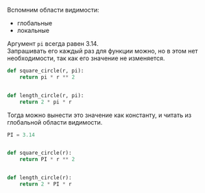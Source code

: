Вспомним области видимости:
- глобальные 
- локальные

Аргумент `pi` всегда равен 3.14.  
Запрашивать его каждый раз для функции можно, но в этом нет необходимости, так как его значение не изменяется.
```python
def square_circle(r, pi):
    return pi * r ** 2


def length_circle(r, pi):
    return 2 * pi * r
```

Тогда можно вынести это значение как константу, и читать из глобальной области видимости.
```python
PI = 3.14


def square_circle(r):
    return PI * r ** 2


def length_circle(r):
    return 2 * PI * r
```

